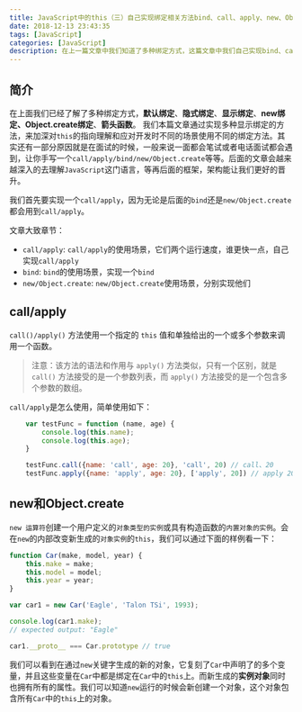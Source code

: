 ```yaml
---
title: JavaScript中的this（三）自己实现绑定相关方法bind、call、apply、new、Object.create等等
date: 2018-12-13 23:43:35
tags: [JavaScript]
categories: [JavaScript]
description: 在上一篇文章中我们知道了多种绑定方式，这篇文章中我们自己实现bind、call、apply、new、Object.create等函数
---
```


## 简介

在上面我们已经了解了多种绑定方式，**默认绑定**、**隐式绑定**、**显示绑定**、**new绑定、Object.create绑定**、**箭头函数**。
我们本篇文章通过实现多种显示绑定的方法，来加深对`this`的指向理解和应对开发时不同的场景使用不同的绑定方法。其实还有一部分原因就是在面试的时候，一般来说一面都会笔试或者电话面试都会遇到，让你手写一个`call/apply/bind/new/Object.create`等等。后面的文章会越来越深入的去理解`JavaScript`这门语言，等再后面的框架，架构能让我们更好的晋升。

我们首先要实现一个`call/apply`，因为无论是后面的`bind`还是`new/Object.create`都会用到`call/apply`。

文章大致章节：

- `call/apply`: `call/apply`的使用场景，它们两个运行速度，谁更快一点，自己实现`call/apply`
- `bind`: `bind`的使用场景，实现一个`bind`
- `new/Object.create`: `new/Object.create`使用场景，分别实现他们

## call/apply

`call()/apply()` 方法使用一个指定的 `this` 值和单独给出的一个或多个参数来调用一个函数。

> 注意：该方法的语法和作用与 `apply()` 方法类似，只有一个区别，就是 `call()` 方法接受的是一个参数列表，而 `apply()` 方法接受的是一个包含多个参数的数组。

`call/apply`是怎么使用，简单使用如下：

```js
    var testFunc = function (name, age) {
        console.log(this.name);
        console.log(this.age);
    }

    testFunc.call({name: 'call', age: 20}, 'call', 20) // call、20
    testFunc.apply({name: 'apply', age: 20}, ['apply', 20]) // apply 20
```



## new和Object.create

`new 运算符`创建一个用户定义的`对象类型的实例`或具有构造函数的`内置对象的实例`。会在`new`的内部改变新生成的`对象实例`的`this`，我们可以通过下面的样例看一下：

```js
function Car(make, model, year) {
    this.make = make;
    this.model = model;
    this.year = year;
}

var car1 = new Car('Eagle', 'Talon TSi', 1993);

console.log(car1.make);
// expected output: "Eagle"

car1.__proto__ === Car.prototype // true
```

我们可以看到在通过`new`关键字生成的新的对象，它复刻了`Car`中声明了的多个变量，并且这些变量在`Car`中都是绑定在`Car`中的`this`上。而新生成的**实例对象**同时也拥有所有的属性。我们可以知道`new`运行的时候会新创建一个对象，这个对象包含所有`Car`中的`this`上的对象。



